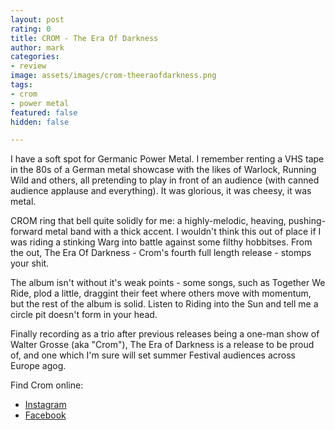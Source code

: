 ```yaml
---
layout: post
rating: 0
title: CROM - The Era Of Darkness
author: mark
categories:
- review
image: assets/images/crom-theeraofdarkness.png
tags:
- crom
- power metal
featured: false
hidden: false

---
```

I have a soft spot for Germanic Power Metal. I remember renting a VHS tape in the 80s of a German metal showcase with the likes of Warlock, Running Wild and others, all pretending to play in front of an audience (with canned audience applause and everything). It was glorious, it was cheesy, it was metal.

CROM ring that bell quite solidly for me: a highly-melodic, heaving, pushing-forward metal band with a thick accent. I wouldn't think this out of place if I was riding a stinking Warg into battle against some filthy hobbitses. From the out, The Era Of Darkness - Crom's fourth full length release - stomps your shit.

The album isn't without it's weak points - some songs, such as Together We Ride, plod a little, draggint their feet where others move with momentum, but the rest of the album is solid. Listen to Riding into the Sun and tell me a circle pit doesn't form in your head.

Finally recording as a trio after previous releases being a one-man show of Walter Grosse (aka "Crom"), The Era of Darkness is a release to be proud of, and one which I'm sure will set summer Festival audiences across Europe agog.

Find Crom online:

* [Instagram](https://www.instagram.com/thetruecrom/)
* [Facebook](https://www.facebook.com/cromofficial)